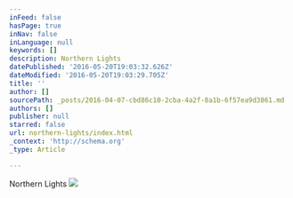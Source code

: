 ```yaml
---
inFeed: false
hasPage: true
inNav: false
inLanguage: null
keywords: []
description: Northern Lights
datePublished: '2016-05-20T19:03:32.626Z'
dateModified: '2016-05-20T19:03:29.705Z'
title: ''
author: []
sourcePath: _posts/2016-04-07-cbd86c10-2cba-4a2f-8a1b-6f57ea9d3861.md
authors: []
publisher: null
starred: false
url: northern-lights/index.html
_context: 'http://schema.org'
_type: Article

---
```

Northern Lights
![](https://the-grid-user-content.s3-us-west-2.amazonaws.com/4fc340a0-7783-421f-9d2c-23ce86b28df9.jpg)